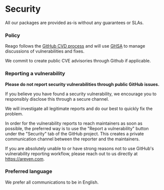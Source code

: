 # Security

All our packages are provided as-is without any guarantees or SLAs.


### Policy

Reago follows the
[GitHub CVD process](https://github.blog/2022-02-09-coordinated-vulnerability-disclosure-cvd-open-source-projects/)
and will use
[GHSA](https://docs.github.com/code-security/security-advisories/about-github-security-advisories)
to manage discussions of vulnerabilities and fixes.

We commit to create public CVE advisories through Github if applicable.


### Reporting a vulnerability

**Please do not report security vulnerabilities through public GitHub issues.**

If you believe you have found a security vulnerability, we encourage you to responsibly
disclose this through a secure channel.

We will investigate all legitimate reports and do our best to quickly fix the problem.

In order for the vulnerability reports to reach maintainers as soon as possible, the preferred
way is to use the "Report a vulnerability" button under the "Security" tab of the GitHub project.
This creates a private communication channel between the reporter and the maintainers.

If you are absolutely unable to or have strong reasons not to use GitHub's vulnerability
reporting workflow, please reach out to us directly at https://areven.com.


### Preferred language

We prefer all communications to be in English.
